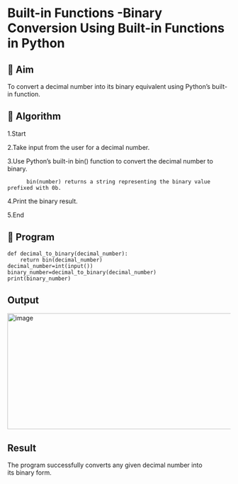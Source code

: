 # Built-in Functions -Binary Conversion Using Built-in Functions in Python

## 🎯 Aim
To convert a decimal number into its binary equivalent using Python’s built-in function.

## 🧠 Algorithm
1.Start

2.Take input from the user for a decimal number.

3.Use Python’s built-in bin() function to convert the decimal number to binary.

          bin(number) returns a string representing the binary value prefixed with 0b.

4.Print the binary result.

5.End

## 🧾 Program

```
def decimal_to_binary(decimal_number):
    return bin(decimal_number)
decimal_number=int(input())
binary_number=decimal_to_binary(decimal_number)
print(binary_number)
```

## Output
<img width="767" height="261" alt="image" src="https://github.com/user-attachments/assets/a55dac95-8c29-439b-8b93-b4c97a9f5405" />


## Result
The program successfully converts any given decimal number into its binary form.

